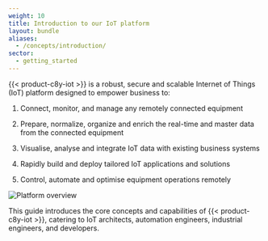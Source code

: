 ```yaml
---
weight: 10
title: Introduction to our IoT platform
layout: bundle
aliases:
  - /concepts/introduction/
sector:
  - getting_started
---
```


{{< product-c8y-iot >}} is a robust, secure and scalable Internet of Things (IoT) platform designed to empower business to:

1. Connect, monitor, and manage any remotely connected equipment
    
2. Prepare, normalize, organize and enrich the real-time and master data from the connected equipment
    
3. Visualise, analyse and integrate IoT data with existing business systems
    
4. Rapidly build and deploy tailored IoT applications and solutions
    
5. Control, automate and optimise equipment operations remotely
    

![Platform overview](/images/concepts-guide/platform_overview.png)

This guide introduces the core concepts and capabilities of {{< product-c8y-iot >}}, catering to IoT architects, automation engineers, industrial engineers, and developers.